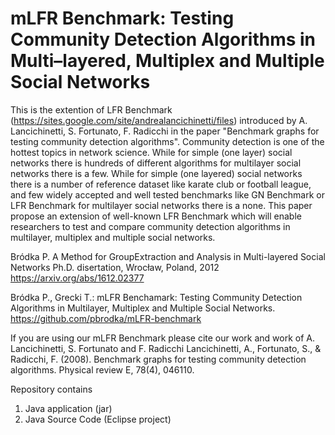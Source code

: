 # mLFR Benchmark: Testing Community Detection Algorithms in Multi–layered, Multiplex and Multiple Social Networks

This is the extention of LFR Benchmark (https://sites.google.com/site/andrealancichinetti/files) introduced by A. Lancichinetti, S. Fortunato, F. Radicchi in the paper "Benchmark graphs for testing community detection algorithms". Community detection is one of the hottest topics in network science. While for simple (one layer) social networks there is hundreds of different algorithms for multilayer social networks there is a few. While for simple (one layered) social networks there is a number of reference dataset like karate club or football league, and few widely accepted and well tested benchmarks like GN Benchmark or LFR Benchmark for multilayer social networks there is a none. This paper propose an extension of well-known LFR Benchmark which will enable researchers to test and compare community detection algorithms in multilayer, multiplex and multiple social networks.

Bródka P. A Method for GroupExtraction and Analysis in Multi-layered Social Networks Ph.D. disertation, Wrocław, Poland, 2012 https://arxiv.org/abs/1612.02377

Bródka P., Grecki T.: mLFR Benchamark: Testing Community Detection Algorithms in Multilayer, Multiplex and Multiple Social Networks. https://github.com/pbrodka/mLFR-benchmark

If you are using our mLFR Benchmark please cite our work and work of A. Lancichinetti, S. Fortunato and F. Radicchi Lancichinetti, A., Fortunato, S., & Radicchi, F. (2008). Benchmark graphs for testing community detection algorithms. Physical review E, 78(4), 046110.

Repository contains
1. Java application (jar)
2. Java Source Code (Eclipse project)
